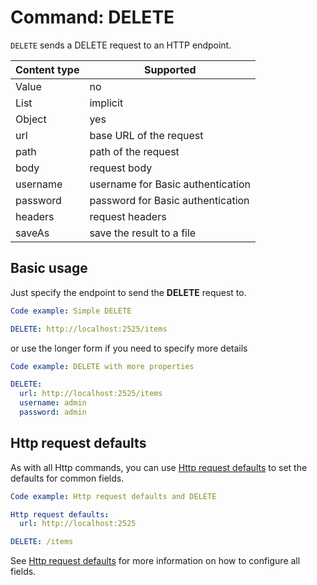 # Command: DELETE

`DELETE` sends a DELETE request to an HTTP endpoint.

| Content type | Supported                         |
|--------------|-----------------------------------|
| Value        | no                                |
| List         | implicit                          |
| Object       | yes                               |
| url          | base URL of the request           |
| path         | path of the request               |
| body         | request body                      |
| username     | username for Basic authentication |
| password     | password for Basic authentication |
| headers      | request headers                   |
| saveAs       | save the result to a file         |

## Basic usage

Just specify the endpoint to send the **DELETE** request to.

```yaml cli
Code example: Simple DELETE

DELETE: http://localhost:2525/items
```

or use the longer form if you need to specify more details

```yaml cli
Code example: DELETE with more properties

DELETE:
  url: http://localhost:2525/items
  username: admin
  password: admin
```

## Http request defaults

As with all Http commands, you can use [Http request defaults](Http%20request%20defaults.md) to set the defaults for
common fields.

```yaml cli
Code example: Http request defaults and DELETE

Http request defaults:
  url: http://localhost:2525

DELETE: /items
```

See [Http request defaults](Http%20request%20defaults.md) for more information on how to configure all fields.
